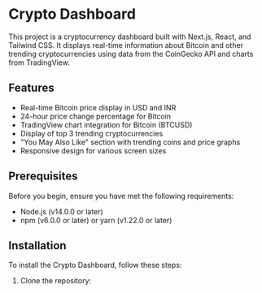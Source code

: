 # Crypto Dashboard

This project is a cryptocurrency dashboard built with Next.js, React, and Tailwind CSS. It displays real-time information about Bitcoin and other trending cryptocurrencies using data from the CoinGecko API and charts from TradingView.

## Features

- Real-time Bitcoin price display in USD and INR
- 24-hour price change percentage for Bitcoin
- TradingView chart integration for Bitcoin (BTCUSD)
- Display of top 3 trending cryptocurrencies
- "You May Also Like" section with trending coins and price graphs
- Responsive design for various screen sizes

## Prerequisites

Before you begin, ensure you have met the following requirements:

- Node.js (v14.0.0 or later)
- npm (v6.0.0 or later) or yarn (v1.22.0 or later)

## Installation

To install the Crypto Dashboard, follow these steps:

1. Clone the repository:

